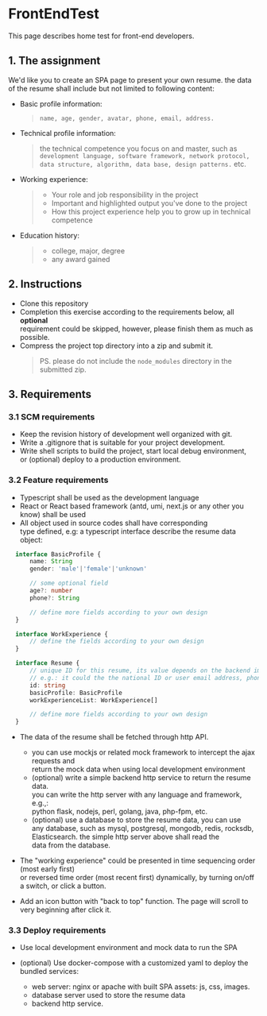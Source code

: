 # FrontEndTest

This page describes home test for front-end developers.

## 1. The assignment

We'd like you to create an SPA page to present your own resume. the data of the
resume shall include but not limited to following content:

* Basic profile information:
  > `name, age, gender, avatar, phone, email, address.`

* Technical profile information:
  > the technical competence you focus on and master, such as  
  `development language, software framework, network protocol, data structure, algorithm, data base, design patterns.` etc.

* Working experience:

  > * Your role and job responsibility in the project
  > * Important and highlighted output you've done to the project
  > * How this project experience help you to grow up in technical competence

* Education history:

  > * college, major, degree
  > * any award gained

## 2. Instructions

* Clone this repository
* Completion this exercise according to the requirements below, all **optional**  
  requirement could be skipped, however, please finish them as much as possible.
* Compress the project top directory into a zip and submit it.
  > PS. please do not include the `node_modules` directory in the submitted zip.

## 3. Requirements

### 3.1 SCM requirements

* Keep the revision history of development well organized with git.
* Write a .gitignore that is suitable for your project development.
* Write shell scripts to build the project, start local debug environment,  
  or (optional) deploy to a production environment.
  
### 3.2 Feature requirements

* Typescript shall be used as the development language
* React or React based framework (antd, umi, next.js or any other you know) shall be used
* All object used in source codes shall have corresponding  
  type defined, e.g: a typescript interface describe the resume data object:

```typescript
  interface BasicProfile {
      name: String
      gender: 'male'|'female'|'unknown'

      // some optional field
      age?: number
      phone?: String

      // define more fields according to your own design
  }

  interface WorkExperience {
      // define the fields according to your own design
  }

  interface Resume {
      // unique ID for this resume, its value depends on the backend implementation.
      // e.g.: it could the the national ID or user email address, phone, etc...
      id: string
      basicProfile: BasicProfile
      workExperienceList: WorkExperience[]

      // define more fields according to your own design
  }
```

* The data of the resume shall be fetched through http API.
  * you can use mockjs or related mock framework to intercept the ajax requests and  
    return the mock data when using local development environment
  * (optional) write a simple backend http service to return the resume data.  
    you can write the http server with any language and framework, e.g.,:  
    python flask, nodejs, perl, golang, java, php-fpm, etc.
  * (optional) use a database to store the resume data, you can use  
    any database, such as mysql, postgresql, mongodb, redis, rocksdb,  
    Elasticsearch. the simple http server above shall read the  
    data from the database.

* The "working experience" could be presented in time sequencing order (most early first)  
  or reversed time order (most recent first) dynamically, by turning on/off a switch, or click a button.

* Add an icon button with "back to top" function. The page will scroll to very beginning after click it.

### 3.3 Deploy requirements

* Use local development environment and mock data to run the SPA
* (optional) Use docker-compose with a customized yaml to deploy the bundled services:

  * web server: nginx or apache with built SPA assets: js, css, images.
  * database server used to store the resume data
  * backend http service.
